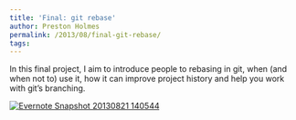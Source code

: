 ```yaml
---
title: 'Final: git rebase'
author: Preston Holmes
permalink: /2013/08/final-git-rebase/
tags:
---
```

In this final project, I aim to introduce people to rebasing in git, when (and when not to) use it, how it can improve project history and help you work with git&#8217;s branching.

[<img class="alignnone size-medium wp-image-4042" alt="Evernote Snapshot 20130821 140544" src="http://teaching.software-carpentry.org/wp-content/uploads/2013/08/Evernote-Snapshot-20130821-140544.jpg" />][1]

 [1]: http://teaching.software-carpentry.org/wp-content/uploads/2013/08/Evernote-Snapshot-20130821-140544.jpg
